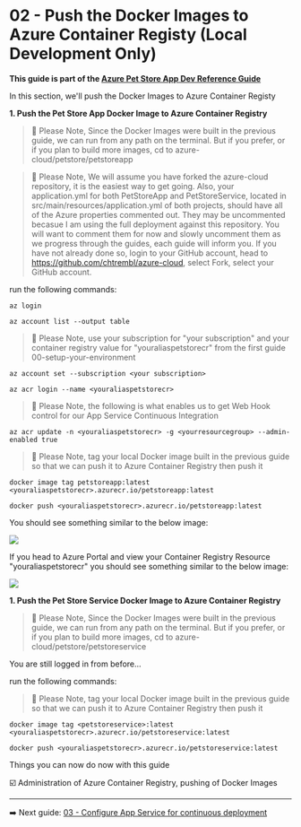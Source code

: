 # 02 - Push the Docker Images to Azure Container Registy (Local Development Only)

__This guide is part of the [Azure Pet Store App Dev Reference Guide](../README.md)__

In this section, we'll push the Docker Images to Azure Container Registy

**1. Push the Pet Store App Docker Image to Azure Container Registry**

> 📝 Please Note, Since the Docker Images were built in the previous guide, we can run from any path on the terminal. But if you prefer, or if you plan to build more images, cd to azure-cloud/petstore/petstoreapp 

> 📝 Please Note, We will assume you have forked the azure-cloud repository, it is the easiest way to get going. Also, your application.yml for both PetStoreApp and PetStoreService, located in src/main/resources/application.yml of both projects, should have all of the Azure properties commented out. They may be uncommented becasue I am using the full deployment against this repository. You will want to comment them for now and slowly uncomment them as we progress through the guides, each guide will inform you. If you have not already done so, login to your GitHub account, head to https://github.com/chtrembl/azure-cloud, select Fork, select your GitHub account.

run the following commands:

```az login``` 

```az account list --output table```

> 📝 Please Note, use your subscription for "your subscription" and your container registry value for "youraliaspetstorecr" from the first guide 00-setup-your-environment

```az account set --subscription <your subscription>```

```az acr login --name <youraliaspetstorecr>```

> 📝 Please Note, the following is what enables us to get Web Hook control for our App Service Continuous Integration

```az acr update -n <youraliaspetstorecr> -g <yourresourcegroup> --admin-enabled true```

> 📝 Please Note, tag your local Docker image built in the previous guide so that we can push it to Azure Container Registry then push it

```docker image tag petstoreapp:latest <youraliaspetstorecr>.azurecr.io/petstoreapp:latest```

```docker push <youraliaspetstorecr>.azurecr.io/petstoreapp:latest```

You should see something similar to the below image:

![](images/petstoreapp_push.png)

If you head to Azure Portal and view your Container Registry Resource "youraliaspetstorecr" you should see something similar to the below image:

![](images/petstoreapp_cr.png)

**1. Push the Pet Store Service Docker Image to Azure Container Registry**

> 📝 Please Note, Since the Docker Images were built in the previous guide, we can run from any path on the terminal. But if you prefer, or if you plan to build more images, cd to azure-cloud/petstore/petstoreservice

You are still logged in from before...

run the following commands:

> 📝 Please Note, tag your local Docker image built in the previous guide so that we can push it to Azure Container Registry then push it

```docker image tag <petstoreservice>:latest <youraliaspetstorecr>.azurecr.io/petstoreservice:latest```

```docker push <youraliaspetstorecr>.azurecr.io/petstoreservice:latest```

Things you can now do now with this guide

☑️ Administration of Azure Container Registry, pushing of Docker Images

---
➡️ Next guide: [03 - Configure App Service for continuous deployment](../03-configure-app-service-for-cd/README.md)